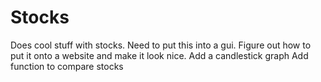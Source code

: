 # Stocks
Does cool stuff with stocks.
Need to put this into a gui.
Figure out how to put it onto a website and make it look nice.
Add a candlestick graph
Add function to compare stocks
